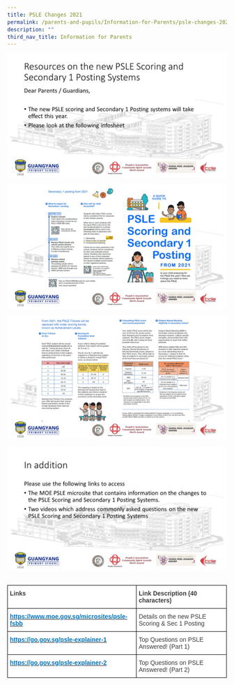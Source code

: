 ```yaml
---
title: PSLE Changes 2021
permalink: /parents-and-pupils/Information-for-Parents/psle-changes-2021
description: ""
third_nav_title: Information for Parents
---
```

![](/images/Slide1.jpeg)

![](/images/Slide2.jpeg)

![](/images/Slide3.jpeg)

![](/images/Slide4.jpeg)


<br>

<style type="text/css">
.tg  {border-collapse:collapse;border-spacing:0;margin:0px auto;}
.tg td{border-color:black;border-style:solid;border-width:1px;font-family:Arial, sans-serif;font-size:14px;
  overflow:hidden;padding:10px 5px;word-break:normal;}
.tg th{border-color:black;border-style:solid;border-width:1px;font-family:Arial, sans-serif;font-size:14px;
  font-weight:normal;overflow:hidden;padding:10px 5px;word-break:normal;}
.tg .tg-dox4{background-color:#FFF;color:#3A3A3A;text-align:left;vertical-align:top}
.tg .tg-c1uv{background-color:#FFF;color:#3A3A3A;font-weight:bold;text-align:left;vertical-align:top}
.tg .tg-v7w9{background-color:#FFF;color:#0274BE;font-weight:bold;text-align:left;text-decoration:underline;vertical-align:top}
</style>
<table class="tg">
<tbody>
  <tr>
    <td class="tg-c1uv"><span style="font-weight:700">Links</span></td>
    <td class="tg-c1uv"><span style="font-weight:700">Link Description (40 characters)</span></td>
  </tr>
  <tr>
    <td class="tg-v7w9"><a href="https://www.moe.gov.sg/microsites/psle-fsbb"><span style="font-weight:inherit;font-style:inherit;text-decoration:none;color:#0274BE;background-color:transparent">https://www.moe.gov.sg/microsites/psle-fsbb</span></a></td>
    <td class="tg-dox4"><span style="font-weight:inherit;font-style:inherit">Details on the new PSLE Scoring &amp; Sec 1 Posting</span></td>
  </tr>
  <tr>
    <td class="tg-v7w9"><a href="https://go.gov.sg/psle-explainer-1"><span style="font-weight:inherit;font-style:inherit;text-decoration:none;color:#0274BE;background-color:transparent">https://go.gov.sg/psle-explainer-1</span></a></td>
    <td class="tg-dox4"><span style="font-weight:inherit;font-style:inherit">Top Questions on PSLE Answered! (Part 1)</span></td>
  </tr>
  <tr>
    <td class="tg-v7w9"><a href="https://go.gov.sg/psle-explainer-2"><span style="font-weight:inherit;font-style:inherit;text-decoration:none;color:#0274BE;background-color:transparent">https://go.gov.sg/psle-explainer-2</span></a><span style="font-weight:700"> </span></td>
    <td class="tg-dox4"><span style="font-weight:inherit;font-style:inherit">Top Questions on PSLE Answered! (Part 2)</span></td>
  </tr>
</tbody>
</table>